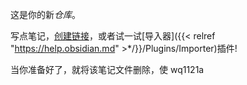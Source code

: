 这是你的新*仓库*。

写点笔记，[创建链接](%E5%88%9B%E5%BB%BA%E9%93%BE%E6%8E%A5.md)，或者试一试[导入器]({{< relref "https://help.obsidian.md" >*/}}/Plugins/Importer)插件!

当你准备好了，就将该笔记文件删除，使
wq1121a